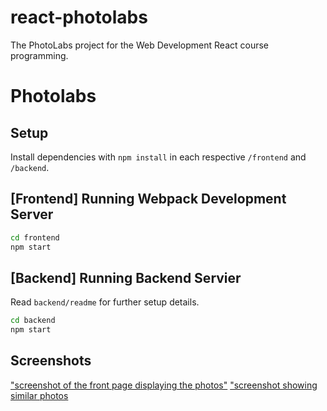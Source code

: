 # react-photolabs
The PhotoLabs project for the Web Development React course programming.

# Photolabs

## Setup

Install dependencies with `npm install` in each respective `/frontend` and `/backend`.

## [Frontend] Running Webpack Development Server

```sh
cd frontend
npm start
```

## [Backend] Running Backend Servier

Read `backend/readme` for further setup details.

```sh
cd backend
npm start
```

## Screenshots
["screenshot of the front page displaying the photos"](https://github.com/Zaynola/photolabs-starter/blob/main/docs/photolabs%201.png?raw=true)
["screenshot showing similar photos](https://github.com/Zaynola/photolabs-starter/blob/main/docs/photolabs%202.png?raw=true)